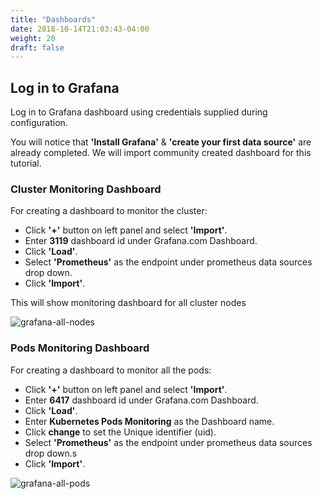 ```yaml
---
title: "Dashboards"
date: 2018-10-14T21:03:43-04:00
weight: 20
draft: false
---
```


## Log in to Grafana

Log in to Grafana dashboard using credentials supplied during configuration.

You will notice that **'Install Grafana'** & **'create your first data source'** are already completed. We will import community created dashboard for this tutorial.

### Cluster Monitoring Dashboard

For creating a dashboard to monitor the cluster:

* Click **'+'** button on left panel and select **'Import'**.
* Enter **3119** dashboard id under Grafana.com Dashboard.
* Click **'Load'**.
* Select **'Prometheus'** as the endpoint under prometheus data sources drop down.
* Click **'Import'**.

This will show monitoring dashboard for all cluster nodes

![grafana-all-nodes](/images/grafana-all-nodes.png)

### Pods Monitoring Dashboard

For creating a dashboard to monitor all the pods:

* Click **'+'** button on left panel and select **'Import'**.
* Enter **6417** dashboard id under Grafana.com Dashboard.
* Click **'Load'**.
* Enter **Kubernetes Pods Monitoring** as the Dashboard name.
* Click **change** to set the Unique identifier (uid).
* Select **'Prometheus'** as the endpoint under prometheus data sources drop down.s
* Click **'Import'**.

![grafana-all-pods](/images/grafana-all-pods.png)
